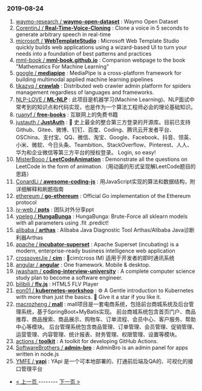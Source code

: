 ### 2019-08-24 
1. [waymo-research / **waymo-open-dataset**](https://github.com/waymo-research/waymo-open-dataset) : Waymo Open Dataset
1. [CorentinJ / **Real-Time-Voice-Cloning**](https://github.com/CorentinJ/Real-Time-Voice-Cloning) : Clone a voice in 5 seconds to generate arbitrary speech in real-time
1. [microsoft / **WebTemplateStudio**](https://github.com/microsoft/WebTemplateStudio) : Microsoft Web Template Studio quickly builds web applications using a wizard-based UI to turn your needs into a foundation of best patterns and practices
1. [mml-book / **mml-book.github.io**](https://github.com/mml-book/mml-book.github.io) : Companion webpage to the book "Mathematics For Machine Learning"
1. [google / **mediapipe**](https://github.com/google/mediapipe) : MediaPipe is a cross-platform framework for building multimodal applied machine learning pipelines
1. [tikazyq / **crawlab**](https://github.com/tikazyq/crawlab) : Distributed web crawler admin platform for spiders management regardless of languages and frameworks.
1. [NLP-LOVE / **ML-NLP**](https://github.com/NLP-LOVE/ML-NLP) : 此项目是机器学习(Machine Learning)、NLP面试中常考到的知识点和代码实现，也是作为一个算法工程师必会的理论基础知识。
1. [ruanyf / **free-books**](https://github.com/ruanyf/free-books) : 互联网上的免费书籍
1. [justauth / **JustAuth**](https://github.com/justauth/JustAuth) : 💯 史上最全的整合第三方登录的开源库。目前已支持Github、Gitee、微博、钉钉、百度、Coding、腾讯云开发者平台、OSChina、支付宝、QQ、微信、淘宝、Google、Facebook、抖音、领英、小米、微软、今日头条、Teambition、StackOverflow、Pinterest、人人、华为和企业微信等第三方平台的授权登录。 Login, so easy!
1. [MisterBooo / **LeetCodeAnimation**](https://github.com/MisterBooo/LeetCodeAnimation) : Demonstrate all the questions on LeetCode in the form of animation.（用动画的形式呈现解LeetCode题目的思路）
1. [ConardLi / **awesome-coding-js**](https://github.com/ConardLi/awesome-coding-js) : 用JavaScript实现的算法和数据结构，附详细解释和刷题指南
1. [ethereum / **go-ethereum**](https://github.com/ethereum/go-ethereum) : Official Go implementation of the Ethereum protocol
1. [iv-web / **ppts**](https://github.com/iv-web/ppts) : 团队对外分享ppt
1. [ypeleg / **HungaBunga**](https://github.com/ypeleg/HungaBunga) : HungaBunga: Brute-Force all sklearn models with all parameters using .fit .predict!
1. [alibaba / **arthas**](https://github.com/alibaba/arthas) : Alibaba Java Diagnostic Tool Arthas/Alibaba Java诊断利器Arthas
1. [apache / **incubator-superset**](https://github.com/apache/incubator-superset) : Apache Superset (incubating) is a modern, enterprise-ready business intelligence web application
1. [crossoverJie / **cim**](https://github.com/crossoverJie/cim) : 📲cim(cross IM) 适用于开发者的即时通讯系统
1. [angular / **angular**](https://github.com/angular/angular) : One framework. Mobile & desktop.
1. [jwasham / **coding-interview-university**](https://github.com/jwasham/coding-interview-university) : A complete computer science study plan to become a software engineer.
1. [bilibili / **flv.js**](https://github.com/bilibili/flv.js) : HTML5 FLV Player
1. [eon01 / **kubernetes-workshop**](https://github.com/eon01/kubernetes-workshop) : ⚙️ A Gentle introduction to Kubernetes with more than just the basics. 🌟 Give it a star if you like it.
1. [macrozheng / **mall**](https://github.com/macrozheng/mall) : mall项目是一套电商系统，包括前台商城系统及后台管理系统，基于SpringBoot+MyBatis实现。 前台商城系统包含首页门户、商品推荐、商品搜索、商品展示、购物车、订单流程、会员中心、客户服务、帮助中心等模块。 后台管理系统包含商品管理、订单管理、会员管理、促销管理、运营管理、内容管理、统计报表、财务管理、权限管理、设置等模块。
1. [actions / **toolkit**](https://github.com/actions/toolkit) : A toolkit for developing GitHub Actions.
1. [SoftwareBrothers / **admin-bro**](https://github.com/SoftwareBrothers/admin-bro) : AdminBro is an admin panel for apps written in node.js
1. [YMFE / **yapi**](https://github.com/YMFE/yapi) : YApi 是一个可本地部署的、打通前后端及QA的、可视化的接口管理平台 

- [ < 上一页 ](https://github.com/able8/github-trending-daily-record/blob/master/2019-08-23.md) -------- [ 下一页 > ](https://github.com/able8/github-trending-daily-record/blob/master/2019-08-25.md)